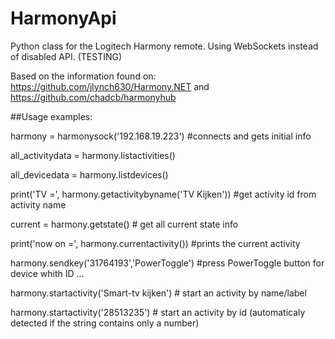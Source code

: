 # HarmonyApi
Python class for the Logitech Harmony remote. Using WebSockets instead of disabled API. (TESTING)

Based on the information found on:
https://github.com/jlynch630/Harmony.NET and https://github.com/chadcb/harmonyhub

##Usage examples:

harmony = harmonysock('192.168.19.223') #connects and gets initial info

all_activitydata = harmony.listactivities()

all_devicedata = harmony.listdevices()

print('TV =', harmony.getactivitybyname('TV Kijken')) #get activity id from activity name

current = harmony.getstate() # get all current state info

print('now on =', harmony.currentactivity()) #prints the current activity

harmony.sendkey('31764193','PowerToggle') #press PowerToggle button for device whith ID ...

harmony.startactivity('Smart-tv kijken') # start an activity by name/label

harmony.startactivity('28513235') # start an activity by id (automaticaly detected if the string contains only a number)
